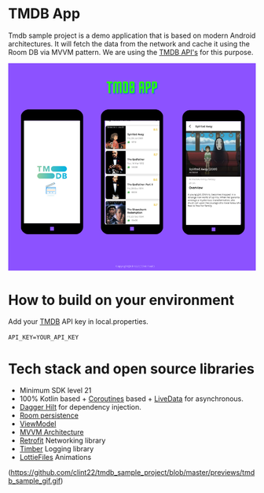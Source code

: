 # TMDB App
Tmdb sample project is a demo application that is based on modern Android architectures. It will fetch the data from the network and cache it using the Room DB via MVVM pattern. We are using the [TMDB API's](https://www.themoviedb.org/) for this purpose. 

![Banner Image](https://github.com/clint22/tmdb_sample_project/blob/master/previews/tmdb_banner.png)

# How to build on your environment
Add your [TMDB](https://www.themoviedb.org/) API key in local.properties. 

```API_KEY=YOUR_API_KEY```

# Tech stack and open source libraries 

* Minimum SDK level 21
* 100% Kotlin based + [Coroutines](https://developer.android.com/kotlin/coroutines) based + [LiveData](https://developer.android.com/topic/libraries/architecture/livedata) for asynchronous.
* [Dagger Hilt](https://developer.android.com/training/dependency-injection/hilt-android) for dependency injection.
* [Room persistence](https://developer.android.com/training/data-storage/room)
* [ViewModel](https://developer.android.com/topic/libraries/architecture/viewmodel?gclsrc=ds&gclid=COSn4ZOYx_ICFRYUjgodNmoF8w&gclsrc=ds)
* [MVVM Architecture](https://developer.android.com/jetpack/guide?gclsrc=ds&gclsrc=ds&gclid=CNTt9qKYx_ICFVEmjgodzOQPvg)
* [Retrofit](https://square.github.io/retrofit/) Networking library
* [Timber](https://github.com/JakeWharton/timber) Logging library 
* [LottieFiles](https://lottiefiles.com/) Animations

(https://github.com/clint22/tmdb_sample_project/blob/master/previews/tmdb_sample_gif.gif)
